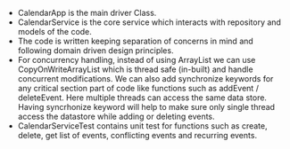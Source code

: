 
- CalendarApp is the main driver Class.
- CalendarService is the core service which interacts with repository and models of the code.
- The code is written keeping separation of concerns in mind and following domain driven design principles.
- For concurrency handling, instead of using ArrayList we can use CopyOnWriteArrayList which is thread safe (in-built) and
handle concurrent modifications. We can also add synchronize keywords for any critical section part of code like functions such as
addEvent / deleteEvent. Here multiple threads can access the same data store. Having syncrhonize keyword will help to make sure only single thread access the datastore while adding or deleting events.
- CalendarServiceTest contains unit test for functions such as create, delete, get list of events, conflicting events and recurring events.